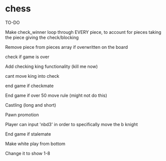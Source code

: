 # chess


TO-DO

Make check_winner loop through EVERY piece, to account for pieces taking the piece giving the check/blocking

Remove piece from pieces array if overwritten on the board

check if game is over

Add checking king functionality (kill me now)

cant move king into check

end game if checkmate

End game if over 50 move rule (might not do this)

Castling (long and short)

Pawn promotion

Player can input 'nbd3' in order to specifically move the b knight

End game if stalemate

Make white play from bottom 

Change it to show 1-8